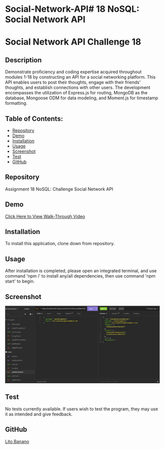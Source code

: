 # Social-Network-API# 18 NoSQL: Social Network API


# Social Network API Challenge 18

  ## Description
  Demonstrate proficiency and coding expertise acquired throughout modules 1-18 by constructing an API for a social networking platform. This API enables users to post their thoughts, engage with their friends' thoughts, and establish connections with other users. The development encompasses the utilization of Express.js for routing, MongoDB as the database, Mongoose ODM for data modeling, and Moment.js for timestamp formatting.


## Table of Contents:
  * [Repository](#repository) 
  * [Demo](#demo)
  * [Installation](#installation)
  * [Usage](#usage)
  * [Screenshot](#screenshot)
  * [Test](#test)
  * [GitHub](#github)

  ## Repository
  Assignment 18 NoSQL: Challenge Social Network API

  ## Demo
  [Click Here to View Walk-Through Video]()

  ## Installation
  To install this application, clone down from repository.

  ## Usage
  After installation is completed, please open an integrated terminal, and use command 'npm i' to install any/all dependencies, then use command 'npm start' to begin.

  ## Screenshot
  ![screenshot](./images/image1.jpg)
  
  ## Test
  No tests currently available. If users wish to test the program, they may use it as intended and give feedback.

  ## GitHub
  [Lito Banano](https://github.com/hyperlitz)